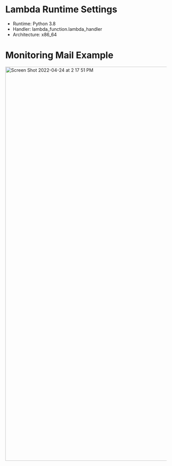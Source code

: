 # Lambda Runtime Settings
- Runtime: Python 3.8
- Handler: lambda_function.lambda_handler
- Architecture: x86_64

# Monitoring Mail Example
<img width="1230" alt="Screen Shot 2022-04-24 at 2 17 51 PM" src="https://user-images.githubusercontent.com/57607047/164957893-57968982-4791-40bb-8821-fed2ab389f78.png">
